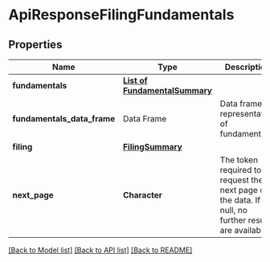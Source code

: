 # ApiResponseFilingFundamentals

[//]: # (CLASS:IntrinioSDK::ApiResponseFilingFundamentals)

[//]: # (KIND:object)

## Properties

[//]: # (START_DEFINITION)

Name | Type | Description
------------ | ------------- | -------------
**fundamentals** | [**List of FundamentalSummary**](FundamentalSummary.md) |  &nbsp;
**fundamentals_data_frame** | Data Frame | Data frame representation of fundamentals
**filing** | [**FilingSummary**](FilingSummary.md) |  &nbsp;
**next_page** | **Character** | The token required to request the next page of the data. If null, no further results are available. &nbsp;

[//]: # (END_DEFINITION)


[//]: # (CONTAINED_CLASS:IntrinioSDK::FundamentalSummary)


[//]: # (CONTAINED_CLASS:IntrinioSDK::FilingSummary)


[[Back to Model list]](../README.md#documentation-for-models) [[Back to API list]](../README.md#documentation-for-api-endpoints) [[Back to README]](../README.md)


